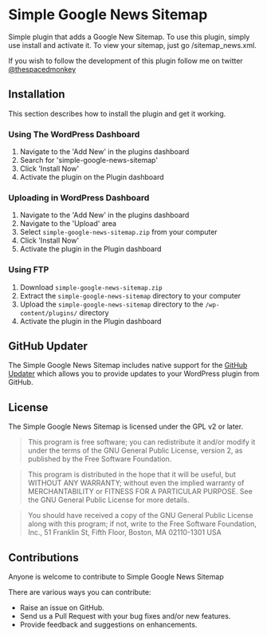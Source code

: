 # Simple Google News Sitemap 

Simple plugin that adds a Google New Sitemap. To use this plugin, simply use install and activate it. To view your sitemap, just go /sitemap_news.xml.

If you wish to follow the development of this plugin follow me on twitter [@thespacedmonkey](https://twitter.com/thespacedmonkey)

## Installation

This section describes how to install the plugin and get it working.


### Using The WordPress Dashboard 

1. Navigate to the 'Add New' in the plugins dashboard
2. Search for 'simple-google-news-sitemap'
3. Click 'Install Now'
4. Activate the plugin on the Plugin dashboard

### Uploading in WordPress Dashboard

1. Navigate to the 'Add New' in the plugins dashboard
2. Navigate to the 'Upload' area
3. Select `simple-google-news-sitemap.zip` from your computer
4. Click 'Install Now'
5. Activate the plugin in the Plugin dashboard

### Using FTP 
1. Download `simple-google-news-sitemap.zip`
2. Extract the `simple-google-news-sitemap` directory to your computer
3. Upload the `simple-google-news-sitemap` directory to the `/wp-content/plugins/` directory
4. Activate the plugin in the Plugin dashboard


## GitHub Updater

The Simple Google News Sitemap includes native support for the [GitHub Updater](https://github.com/afragen/github-updater) which allows you to provide updates to your WordPress plugin from GitHub.

## License

The Simple Google News Sitemap is licensed under the GPL v2 or later.

> This program is free software; you can redistribute it and/or modify
it under the terms of the GNU General Public License, version 2, as
published by the Free Software Foundation.

> This program is distributed in the hope that it will be useful,
but WITHOUT ANY WARRANTY; without even the implied warranty of
MERCHANTABILITY or FITNESS FOR A PARTICULAR PURPOSE.  See the
GNU General Public License for more details.

> You should have received a copy of the GNU General Public License
along with this program; if not, write to the Free Software
Foundation, Inc., 51 Franklin St, Fifth Floor, Boston, MA  02110-1301  USA


## Contributions

Anyone is welcome to contribute to Simple Google News Sitemap

There are various ways you can contribute:

* Raise an issue on GitHub.
* Send us a Pull Request with your bug fixes and/or new features.
* Provide feedback and suggestions on enhancements.